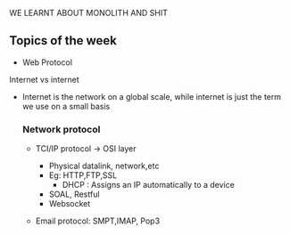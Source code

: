 WE LEARNT ABOUT MONOLITH AND SHIT

## Topics of the week
- Web Protocol

Internet vs internet
- Internet is the network on a global scale, while internet is just the term we use on a small basis

  ### Network protocol
  - TCI/IP protocol -> OSI layer
    - Physical datalink, network,etc
    - Eg: HTTP,FTP,SSL
        - DHCP : Assigns an IP automatically to a device
    - SOAL, Restful
    - Websocket

  - Email protocol: SMPT,IMAP, Pop3
  
